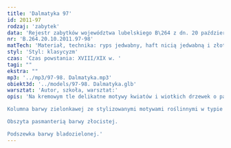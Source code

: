 ```yaml
---
title: 'Dalmatyka 97'
id: 2011-97
rodzaj: 'zabytek'
data: 'Rejestr zabytków województwa lubelskiego B\264 z dn. 20 października 2011 r. '
nr: 'B.264.20.10.2011.97-98'
matTech: 'Materiał, technika: ryps jedwabny, haft nicią jedwabną i złotą '
styl: 'Styl: klasycyzm'
czas: 'Czas powstania: XVIII/XIX w. '
tagi: ""
ekstra: ""
mp3: '../mp3/97-98. Dalmatyka.mp3'
obiekt3d: '../models/97-98. Dalmatyka.glb'
warsztat: 'Autor, szkoła, warsztat:'
opis: 'Na kremowym tle delikatne motywy kwiatów i wiotkich drzewek o pastelowych barwach, przetykane złotą nicią. 

Kolumna barwy zielonkawej ze stylizowanymi motywami roślinnymi w typie ostu. 

Obszyta pasmanterią barwy złocistej. 

Podszewka barwy bladozielonej.'
---
```




